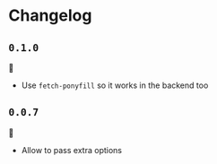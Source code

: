 # Changelog

## `0.1.0`

:tophat:

  - Use `fetch-ponyfill` so it works in the backend too

## `0.0.7`

:tophat:

  - Allow to pass extra options
